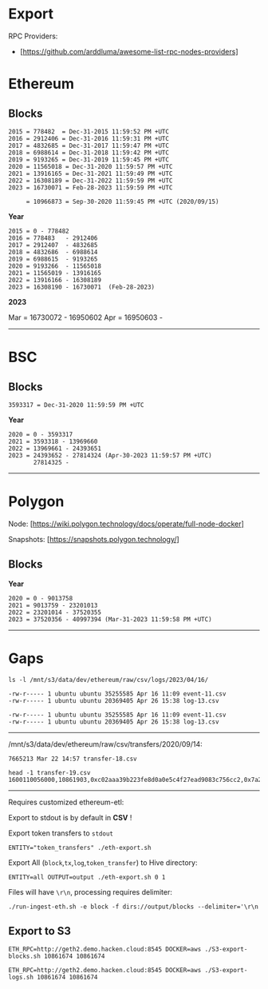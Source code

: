 # Export

RPC Providers:

- [https://github.com/arddluma/awesome-list-rpc-nodes-providers]

# Ethereum 

## Blocks

```
2015 = 778482  = Dec-31-2015 11:59:52 PM +UTC
2016 = 2912406 = Dec-31-2016 11:59:31 PM +UTC
2017 = 4832685 = Dec-31-2017 11:59:47 PM +UTC
2018 = 6988614 = Dec-31-2018 11:59:42 PM +UTC
2019 = 9193265 = Dec-31-2019 11:59:45 PM +UTC
2020 = 11565018 = Dec-31-2020 11:59:57 PM +UTC
2021 = 13916165 = Dec-31-2021 11:59:49 PM +UTC
2022 = 16308189 = Dec-31-2022 11:59:59 PM +UTC
2023 = 16730071 = Feb-28-2023 11:59:59 PM +UTC
     
     = 10966873 = Sep-30-2020 11:59:45 PM +UTC (2020/09/15)
```

__Year__

```
2015 = 0 - 778482
2016 = 778483   - 2912406
2017 = 2912407  - 4832685
2018 = 4832686  - 6988614 
2019 = 6988615  - 9193265
2020 = 9193266  - 11565018
2021 = 11565019 - 13916165
2022 = 13916166 - 16308189
2023 = 16308190 - 16730071  (Feb-28-2023)
```

__2023__

Mar = 16730072 - 16950602
Apr = 16950603 - 

----

# BSC

## Blocks

```
3593317 = Dec-31-2020 11:59:59 PM +UTC
```

__Year__
```
2020 = 0 - 3593317
2021 = 3593318 - 13969660
2022 = 13969661 - 24393651
2023 = 24393652 - 27814324 (Apr-30-2023 11:59:57 PM +UTC)
       27814325 - 
```


----

# Polygon

Node: [https://wiki.polygon.technology/docs/operate/full-node-docker]

Snapshots: [https://snapshots.polygon.technology/]

## Blocks


__Year__
```
2020 = 0 - 9013758
2021 = 9013759 - 23201013
2022 = 23201014 - 37520355
2023 = 37520356 - 40997394 (Mar-31-2023 11:59:58 PM +UTC)
```


----
# Gaps

```
ls -l /mnt/s3/data/dev/ethereum/raw/csv/logs/2023/04/16/
```

```
-rw-r----- 1 ubuntu ubuntu 35255585 Apr 16 11:09 event-11.csv                                          
-rw-r----- 1 ubuntu ubuntu 20369405 Apr 26 15:38 log-13.csv 
```

```
-rw-r----- 1 ubuntu ubuntu 35255585 Apr 16 11:09 event-11.csv
-rw-r----- 1 ubuntu ubuntu 20369405 Apr 26 15:38 log-13.csv
```


----
/mnt/s3/data/dev/ethereum/raw/csv/transfers/2020/09/14:

```
7665213 Mar 22 14:57 transfer-18.csv
```

```
head -1 transfer-19.csv 
1600110056000,10861903,0xc02aaa39b223fe8d0a0e5c4f27ead9083c756cc2,0x7a250d5630b4cf539739df2c5dacb4c659f2488d,0xd9280d19271e26299cfa6b1ca093e557c146ff92,5000000000000000000,0x240a1fe57b6847071d313a782eb654ceebf3ef610cd74270c0b5559510e2d199,1
```


----
Requires customized ethereum-etl:

Export to stdout is by default in __CSV__ !

Export token transfers to `stdout`

```
ENTITY="token_transfers" ./eth-export.sh
```

Export All (`block`,`tx`,`log`,`token_transfer`) to Hive directory:
```
ENTITY=all OUTPUT=output ./eth-export.sh 0 1
```

Files will have `\r\n`, processing requires delimiter:
```
./run-ingest-eth.sh -e block -f dirs://output/blocks --delimiter='\r\n
```

## Export to S3

```
ETH_RPC=http://geth2.demo.hacken.cloud:8545 DOCKER=aws ./S3-export-blocks.sh 10861674 10861674
```

```
ETH_RPC=http://geth2.demo.hacken.cloud:8545 DOCKER=aws ./S3-export-logs.sh 10861674 10861674
```